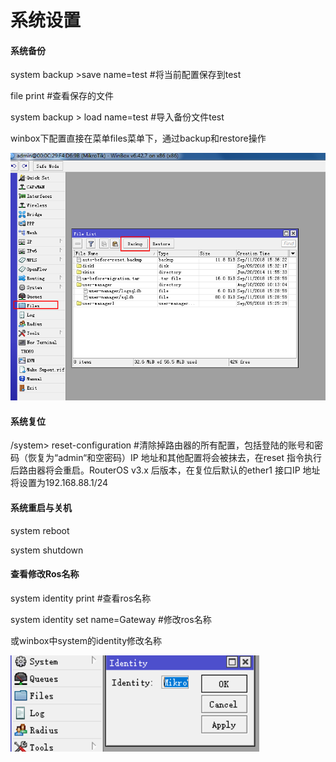 # 系统设置



#### 系统备份

system backup  >save name=test     #将当前配置保存到test

file print  #查看保存的文件

system backup > load name=test  #导入备份文件test

winbox下配置直接在菜单files菜单下，通过backup和restore操作

![image-20240424161135738](https://raw.githubusercontent.com/joshzhong66/Pibced/main/blog-images/2024/04/24/97d0e66c6218969e6e7f1e7ae02585ec-image-20240424161135738-46b948.png)



#### 系统复位

/system> reset-configuration #清除掉路由器的所有配置，包括登陆的账号和密码（恢复为“admin“和空密码）IP 地址和其他配置将会被抹去，在reset 指令执行后路由器将会重启。RouterOS v3.x 后版本，在复位后默认的ether1 接口IP 地址将设置为192.168.88.1/24



#### 系统重启与关机

system reboot

system shutdown



#### **查看修改Ros名称**

system identity print   #查看ros名称

system identity set name=Gateway    #修改ros名称

或winbox中system的identity修改名称

![image-20240424161155693](https://raw.githubusercontent.com/joshzhong66/Pibced/main/blog-images/2024/04/24/769eda3bf96bd6a574c0448a693bd260-image-20240424161155693-9e6ded.png)